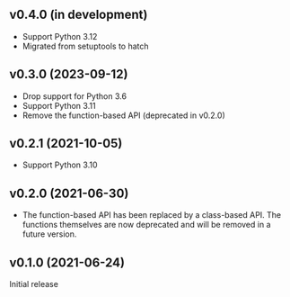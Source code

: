 v0.4.0 (in development)
-----------------------
- Support Python 3.12
- Migrated from setuptools to hatch

v0.3.0 (2023-09-12)
-------------------
- Drop support for Python 3.6
- Support Python 3.11
- Remove the function-based API (deprecated in v0.2.0)

v0.2.1 (2021-10-05)
-------------------
- Support Python 3.10

v0.2.0 (2021-06-30)
-------------------
- The function-based API has been replaced by a class-based API.  The functions
  themselves are now deprecated and will be removed in a future version.

v0.1.0 (2021-06-24)
-------------------
Initial release
